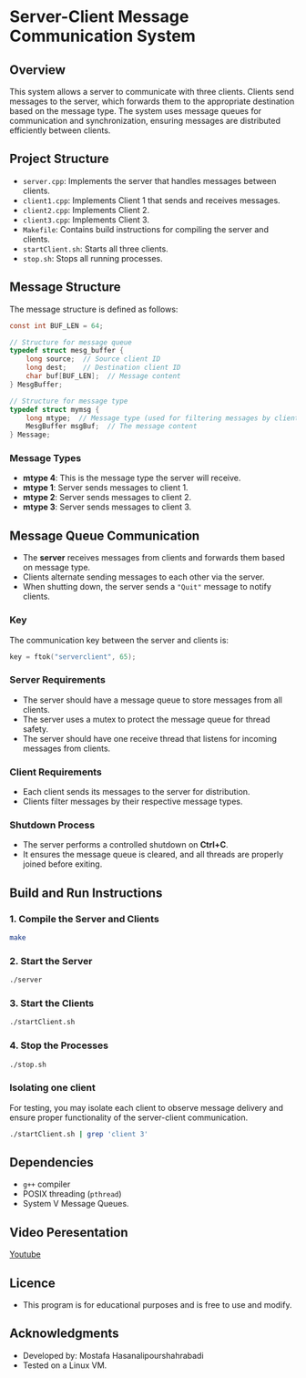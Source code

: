# Server-Client Message Communication System

## Overview

This system allows a server to communicate with three clients. Clients send messages to the server, which forwards them to the appropriate destination based on the message type. The system uses message queues for communication and synchronization, ensuring messages are distributed efficiently between clients.

## Project Structure

- `server.cpp`: Implements the server that handles messages between clients.
- `client1.cpp`: Implements Client 1 that sends and receives messages.
- `client2.cpp`: Implements Client 2.
- `client3.cpp`: Implements Client 3.
- `Makefile`: Contains build instructions for compiling the server and clients.
- `startClient.sh`: Starts all three clients.
- `stop.sh`: Stops all running processes.

## Message Structure

The message structure is defined as follows:

```c
const int BUF_LEN = 64;

// Structure for message queue
typedef struct mesg_buffer {
    long source;  // Source client ID
    long dest;    // Destination client ID
    char buf[BUF_LEN];  // Message content
} MesgBuffer;

// Structure for message type
typedef struct mymsg {
    long mtype;  // Message type (used for filtering messages by client)
    MesgBuffer msgBuf;  // The message content
} Message;
```

### Message Types

- **mtype 4**: This is the message type the server will receive.
- **mtype 1**: Server sends messages to client 1.
- **mtype 2**: Server sends messages to client 2.
- **mtype 3**: Server sends messages to client 3.

## Message Queue Communication

- The **server** receives messages from clients and forwards them based on message type.
- Clients alternate sending messages to each other via the server.
- When shutting down, the server sends a `"Quit"` message to notify clients.

### Key

The communication key between the server and clients is:

```c
key = ftok("serverclient", 65);
```

### Server Requirements

- The server should have a message queue to store messages from all clients.
- The server uses a mutex to protect the message queue for thread safety.
- The server should have one receive thread that listens for incoming messages from clients.

### Client Requirements

- Each client sends its messages to the server for distribution.
- Clients filter messages by their respective message types.

### Shutdown Process

- The server performs a controlled shutdown on **Ctrl+C**.
- It ensures the message queue is cleared, and all threads are properly joined before exiting.

## Build and Run Instructions

### 1. Compile the Server and Clients

```sh
make
```

### 2. Start the Server

```sh
./server
```

### 3. Start the Clients

```sh
./startClient.sh
```

### 4. Stop the Processes

```sh
./stop.sh
```

### Isolating one client

For testing, you may isolate each client to observe message delivery and ensure proper functionality of the server-client communication.

```sh
./startClient.sh | grep 'client 3'
```

## Dependencies

- `g++` compiler
- POSIX threading (`pthread`)
- System V Message Queues.

## Video Peresentation

[Youtube](https://youtu.be/ZGt9NCoK3uE)

## Licence

- This program is for educational purposes and is free to use and modify.

## Acknowledgments

- Developed by: Mostafa Hasanalipourshahrabadi
- Tested on a Linux VM.
